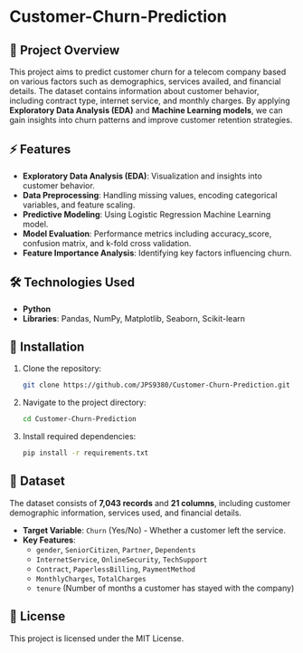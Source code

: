 # Customer-Churn-Prediction

## 📌 Project Overview
This project aims to predict customer churn for a telecom company based on various factors such as demographics, services availed, and financial details. The dataset contains information about customer behavior, including contract type, internet service, and monthly charges. By applying **Exploratory Data Analysis (EDA)** and **Machine Learning models**, we can gain insights into churn patterns and improve customer retention strategies.

## ⚡ Features
- **Exploratory Data Analysis (EDA)**: Visualization and insights into customer behavior.
- **Data Preprocessing**: Handling missing values, encoding categorical variables, and feature scaling.
- **Predictive Modeling**: Using Logistic Regression Machine Learning model.
- **Model Evaluation**: Performance metrics including accuracy_score, confusion matrix, and k-fold cross validation. 
- **Feature Importance Analysis**: Identifying key factors influencing churn.

## 🛠️ Technologies Used
- **Python**
- **Libraries**: Pandas, NumPy, Matplotlib, Seaborn, Scikit-learn

## 🔧 Installation
1. Clone the repository:
   ```bash
   git clone https://github.com/JPS9380/Customer-Churn-Prediction.git
   ```
2. Navigate to the project directory:
   ```bash
   cd Customer-Churn-Prediction
   ```
3. Install required dependencies:
   ```bash
   pip install -r requirements.txt
   ```

## 📂 Dataset
The dataset consists of **7,043 records** and **21 columns**, including customer demographic information, services used, and financial details.

- **Target Variable**: `Churn` (Yes/No) - Whether a customer left the service.
- **Key Features**:
  - `gender`, `SeniorCitizen`, `Partner`, `Dependents`
  - `InternetService`, `OnlineSecurity`, `TechSupport`
  - `Contract`, `PaperlessBilling`, `PaymentMethod`
  - `MonthlyCharges`, `TotalCharges`
  - `tenure` (Number of months a customer has stayed with the company)

## 📄 License
This project is licensed under the MIT License.

